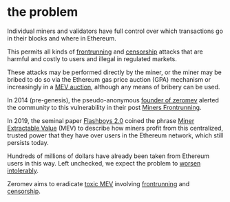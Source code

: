 # the problem

Individual miners and validators have full control over which transactions go in their blocks and where in Ethereum.

This permits all kinds of [frontrunning](/terms#frontrunning) and [censorship](/terms#censorship) attacks that are harmful and costly to users and illegal in regulated markets.

These attacks may be performed directly by the miner, or the miner may be bribed to do so via the Ethereum gas price auction (GPA) mechanism or increasingly in a [MEV auction](https://www.coindesk.com/markets/2021/04/07/miners-front-running-as-a-service-is-theft/), although any means of bribery can be used.

In 2014 (pre-genesis), the pseudo-anonymous [founder of zeromev](https://twitter.com/pmcgoohanCrypto) alerted the community to this vulnerability in their post [Miners Frontrunning](https://www.reddit.com/r/ethereum/comments/2d84yv/miners_frontrunning).

In 2019, the seminal paper [Flashboys 2.0](https://arxiv.org/abs/1904.05234) coined the phrase [Miner Extractable Value](/terms#miner-extractable-value) (MEV) to describe how miners profit from this centralized, trusted power that they have over users in the Ethereum network, which still persists today.

Hundreds of millions of dollars have already been taken from Ethereum users in this way. Left unchecked, we expect the problem to [worsen intolerably](https://www.coindesk.com/tech/2021/05/10/why-ethereums-miner-extractable-value-problem-is-way-worse-than-you-think). 

Zeromev aims to eradicate [toxic MEV](/terms#toxic-mev) involving [frontrunning](/terms#frontrunning) and [censorship](/terms#censorship).
